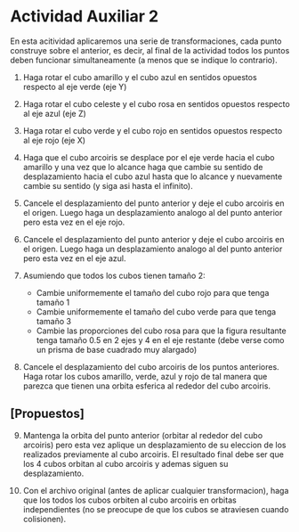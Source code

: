 # Actividad Auxiliar 2

En esta acitividad aplicaremos una serie de transformaciones, cada punto construye sobre el anterior, es decir, al final de la actividad todos los puntos deben funcionar simultaneamente (a menos que se indique lo contrario).

1. Haga rotar el cubo amarillo y el cubo azul en sentidos opuestos respecto al eje verde (eje Y)

2. Haga rotar el cubo celeste y el cubo rosa en sentidos opuestos respecto al eje azul (eje Z)

3. Haga rotar el cubo verde y el cubo rojo en sentidos opuestos respecto al eje rojo (eje X)

4. Haga que el cubo arcoiris se desplace por el eje verde hacia el cubo amarillo y una vez que lo alcance haga que cambie su sentido de desplazamiento hacia el cubo azul hasta que lo alcance y nuevamente cambie su sentido (y siga asi hasta el infinito).

5. Cancele el desplazamiento del punto anterior y deje el cubo arcoiris en el origen. Luego haga un desplazamiento analogo al del punto anterior pero esta vez en el eje rojo.

6. Cancele el desplazamiento del punto anterior y deje el cubo arcoiris en el origen. Luego haga un desplazamiento analogo al del punto anterior pero esta vez en el eje azul.

7. Asumiendo que todos los cubos tienen tamaño 2:
    - Cambie uniformemente el tamaño del cubo rojo para que tenga tamaño 1
    - Cambie uniformemente el tamaño del cubo verde para que tenga tamaño 3
    - Cambie las proporciones del cubo rosa para que la figura resultante tenga tamaño 0.5 en 2 ejes y 4 en el eje restante (debe verse como un prisma de base cuadrado muy alargado)

8. Cancele el desplazamiento del cubo arcoiris de los puntos anteriores. Haga rotar los cubos amarillo, verde, azul y rojo de tal manera que parezca que tienen una orbita esferica al rededor del cubo arcoiris.

## \[Propuestos\]

9. Mantenga la orbita del punto anterior (orbitar al rededor del cubo arcoiris) pero esta vez aplique un desplazamiento de su eleccion de los realizados previamente al cubo arcoiris. El resultado final debe ser que los 4 cubos orbitan al cubo arcoiris y ademas siguen su desplazamiento.

10. Con el archivo original (antes de aplicar cualquier transformacion), haga que los todos los cubos orbiten al cubo arcoiris en orbitas independientes (no se preocupe de que los cubos se atraviesen cuando colisionen).